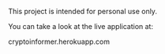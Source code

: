 This project is intended for personal use only.

You can take a look at the live application at:

cryptoinformer.herokuapp.com
